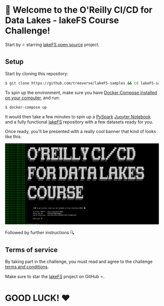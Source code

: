 # 💫 Welcome to the O'Reilly CI/CD for Data Lakes - lakeFS Course Challenge!

Start by ⭐️ starring [lakeFS open source](https://go.lakefs.io/oreilly-course) project.

## Setup

Start by cloning this repository:

```bash
$ git clone https://github.com/treeverse/lakeFS-samples && cd lakeFS-samples/oreilly-cicd-data-lakes
```

To spin up the environment, make sure you have [Docker Compose installed on your computer](https://docs.docker.com/compose/install/), and run:
```bash
$ docker-compose up
```

It would then take a few minutes to spin up a [PySpark](https://spark.apache.org/docs/latest/api/python/) [Jupyter Notebook](https://jupyter.org/) and a fully functional [lakeFS](https://lakefs.io/) repository with a few datasets ready for you.

Once ready, you'll be presented with a really cool banner that kind of looks like this:

![WELCOME TO THE OREILLY CI/CD FOR DATA LAKES COURSE](./welcome.png)

Followed by further instructions 🔍

## Terms of service

By taking part in the challenge, you must read and agree to the challenge [terms and conditions](https://lakefs.io/terms-of-use/).

Make sure to star the [lakeFS](https://github.com/treeverse/lakeFS) project on GitHub ⭐.


# GOOD LUCK! ❤️
